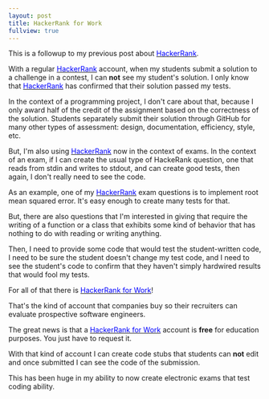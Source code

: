 ```yaml
---
layout: post
title: HackerRank for Work
fullview: true
---
```


This is a followup to my previous post about [<span style="color: blue">HackerRank</span>](https://www.hackerrank.com).

With a regular [<span style="color: blue">HackerRank</span>](https://www.hackerrank.com) account, when my students submit a solution to a challenge in a contest, I can **not** see my student's solution. I only know that [<span style="color: blue">HackerRank</span>](https://www.hackerrank.com) has confirmed that their solution passed my tests.

In the context of a programming project, I don't care about that, because I only award half of the credit of the assignment based on the correctness of the solution. Students separately submit their solution through GitHub for many other types of assessment: design, documentation, efficiency, style, etc.

But, I'm also using [<span style="color: blue">HackerRank</span>](https://www.hackerrank.com) now in the context of exams. In the context of an exam, if I can create the usual type of HackeRank question, one that reads from stdin and writes to stdout, and can create good tests, then again, I don't really need to see the code.

As an example, one of my [<span style="color: blue">HackerRank</span>](https://www.hackerrank.com) exam questions is to implement root mean squared error. It's easy enough to create many tests for that.

But, there are also questions that I'm interested in giving that require the writing of a function or a class that exhibits some kind of behavior that has nothing to do with reading or writing anything.

Then, I need to provide some code that would test the student-written code, I need to be sure the student doesn't change my test code, and I need to see the student's code to confirm that they haven't simply hardwired results that would fool my tests.

For all of that there is [<span style="color: blue">HackerRank for Work</span>](https://www.hackerrank.com/work/)!

That's the kind of account that companies buy so their recruiters can evaluate prospective software engineers.

The great news is that a [<span style="color: blue">HackerRank for Work</span>](https://www.hackerrank.com/work/) account is **free** for education purposes. You just have to request it.

With that kind of account I can create code stubs that students can **not** edit and once submitted I can see the code of the submission.

This has been huge in my ability to now create electronic exams that test coding ability.
